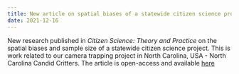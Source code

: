 ```yaml
---
title: New article on spatial biases of a statewide citizen science project just published in Citizen Science Theory and Practice!
date: 2021-12-16
---
```


New research published in *Citizen Science: Theory and Practice* on the spatial biases and sample size of a statewide citizen science project. This is work related to our camera trapping project in North Carolina, USA - North Carolina Candid Critters. The article is open-access and available [here](https://theoryandpractice.citizenscienceassociation.org/article/10.5334/cstp.344/)

